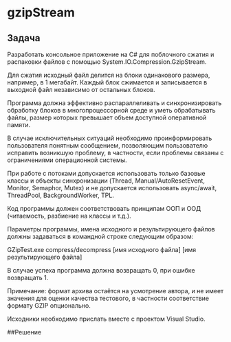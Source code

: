 # gzipStream

## Задача

Разработать консольное приложение на C# для поблочного сжатия и распаковки файлов с помощью System.IO.Compression.GzipStream.

Для сжатия исходный файл делится на блоки одинакового размера, например, в 1 мегабайт. Каждый блок сжимается и записывается в выходной файл независимо от остальных блоков.

Программа должна эффективно распараллеливать и синхронизировать обработку блоков в многопроцессорной среде и уметь обрабатывать файлы, размер которых превышает объем доступной оперативной памяти.

В случае исключительных ситуаций необходимо проинформировать пользователя понятным сообщением, позволяющим пользователю исправить возникшую проблему, в частности, если проблемы связаны с ограничениями операционной системы.

При работе с потоками допускается использовать только базовые классы и объекты синхронизации (Thread, Manual/AutoResetEvent, Monitor, Semaphor, Mutex) и не допускается использовать async/await, ThreadPool, BackgroundWorker, TPL.

Код программы должен соответствовать принципам ООП и ООД (читаемость, разбиение на классы и т.д.).

Параметры программы, имена исходного и результирующего файлов должны задаваться в командной строке следующим образом:

GZipTest.exe compress/decompress [имя исходного файла] [имя результирующего файла]

В случае успеха программа должна возвращать 0, при ошибке возвращать 1.

Примечание: формат архива остаётся на усмотрение автора, и не имеет значения для оценки качества тестового, в частности соответствие формату GZIP опционально.

Исходники необходимо прислать вместе с проектом Visual Studio.


##Решение
